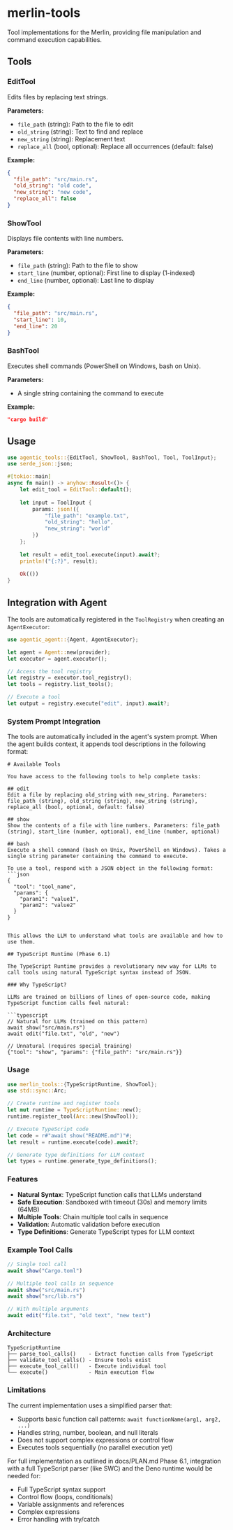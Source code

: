 # merlin-tools

Tool implementations for the Merlin, providing file manipulation and command execution capabilities.

## Tools

### EditTool
Edits files by replacing text strings.

**Parameters:**
- `file_path` (string): Path to the file to edit
- `old_string` (string): Text to find and replace
- `new_string` (string): Replacement text
- `replace_all` (bool, optional): Replace all occurrences (default: false)

**Example:**
```json
{
  "file_path": "src/main.rs",
  "old_string": "old code",
  "new_string": "new code",
  "replace_all": false
}
```

### ShowTool
Displays file contents with line numbers.

**Parameters:**
- `file_path` (string): Path to the file to show
- `start_line` (number, optional): First line to display (1-indexed)
- `end_line` (number, optional): Last line to display

**Example:**
```json
{
  "file_path": "src/main.rs",
  "start_line": 10,
  "end_line": 20
}
```

### BashTool
Executes shell commands (PowerShell on Windows, bash on Unix).

**Parameters:**
- A single string containing the command to execute

**Example:**
```json
"cargo build"
```

## Usage

```rust
use agentic_tools::{EditTool, ShowTool, BashTool, Tool, ToolInput};
use serde_json::json;

#[tokio::main]
async fn main() -> anyhow::Result<()> {
    let edit_tool = EditTool::default();
    
    let input = ToolInput {
        params: json!({
            "file_path": "example.txt",
            "old_string": "hello",
            "new_string": "world"
        })
    };
    
    let result = edit_tool.execute(input).await?;
    println!("{:?}", result);
    
    Ok(())
}
```

## Integration with Agent

The tools are automatically registered in the `ToolRegistry` when creating an `AgentExecutor`:

```rust
use agentic_agent::{Agent, AgentExecutor};

let agent = Agent::new(provider);
let executor = agent.executor();

// Access the tool registry
let registry = executor.tool_registry();
let tools = registry.list_tools();

// Execute a tool
let output = registry.execute("edit", input).await?;
```

### System Prompt Integration

The tools are automatically included in the agent's system prompt. When the agent builds context, it appends tool descriptions in the following format:

```
# Available Tools

You have access to the following tools to help complete tasks:

## edit
Edit a file by replacing old_string with new_string. Parameters: file_path (string), old_string (string), new_string (string), replace_all (bool, optional, default: false)

## show
Show the contents of a file with line numbers. Parameters: file_path (string), start_line (number, optional), end_line (number, optional)

## bash
Execute a shell command (bash on Unix, PowerShell on Windows). Takes a single string parameter containing the command to execute.

To use a tool, respond with a JSON object in the following format:
```json
{
  "tool": "tool_name",
  "params": {
    "param1": "value1",
    "param2": "value2"
  }
}
```
```

This allows the LLM to understand what tools are available and how to use them.

## TypeScript Runtime (Phase 6.1)

The TypeScript Runtime provides a revolutionary new way for LLMs to call tools using natural TypeScript syntax instead of JSON.

### Why TypeScript?

LLMs are trained on billions of lines of open-source code, making TypeScript function calls feel natural:

```typescript
// Natural for LLMs (trained on this pattern)
await show("src/main.rs")
await edit("file.txt", "old", "new")

// Unnatural (requires special training)
{"tool": "show", "params": {"file_path": "src/main.rs"}}
```

### Usage

```rust
use merlin_tools::{TypeScriptRuntime, ShowTool};
use std::sync::Arc;

// Create runtime and register tools
let mut runtime = TypeScriptRuntime::new();
runtime.register_tool(Arc::new(ShowTool));

// Execute TypeScript code
let code = r#"await show("README.md")"#;
let result = runtime.execute(code).await?;

// Generate type definitions for LLM context
let types = runtime.generate_type_definitions();
```

### Features

- **Natural Syntax**: TypeScript function calls that LLMs understand
- **Safe Execution**: Sandboxed with timeout (30s) and memory limits (64MB)
- **Multiple Tools**: Chain multiple tool calls in sequence
- **Validation**: Automatic validation before execution
- **Type Definitions**: Generate TypeScript types for LLM context

### Example Tool Calls

```typescript
// Single tool call
await show("Cargo.toml")

// Multiple tool calls in sequence
await show("src/main.rs")
await show("src/lib.rs")

// With multiple arguments
await edit("file.txt", "old text", "new text")
```

### Architecture

```
TypeScriptRuntime
├── parse_tool_calls()    - Extract function calls from TypeScript
├── validate_tool_calls() - Ensure tools exist
├── execute_tool_call()   - Execute individual tool
└── execute()             - Main execution flow
```

### Limitations

The current implementation uses a simplified parser that:
- Supports basic function call patterns: `await functionName(arg1, arg2, ...)`
- Handles string, number, boolean, and null literals
- Does not support complex expressions or control flow
- Executes tools sequentially (no parallel execution yet)

For full implementation as outlined in docs/PLAN.md Phase 6.1, integration with a full TypeScript parser (like SWC) and the Deno runtime would be needed for:
- Full TypeScript syntax support
- Control flow (loops, conditionals)
- Variable assignments and references
- Complex expressions
- Error handling with try/catch


